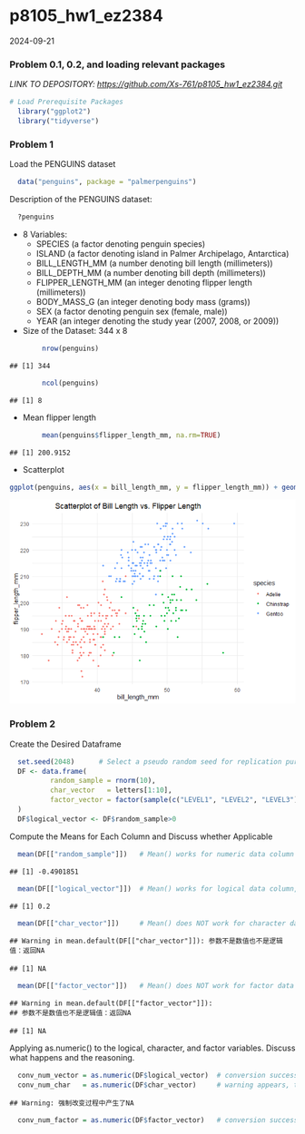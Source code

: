 p8105_hw1_ez2384
================
2024-09-21

### **Problem 0.1, 0.2, and loading relevant packages**

*LINK TO DEPOSITORY: <https://github.com/Xs-761/p8105_hw1_ez2384.git>*

``` r
# Load Prerequisite Packages
  library("ggplot2")
  library("tidyverse")
```

### **Problem 1**

Load the PENGUINS dataset

``` r
  data("penguins", package = "palmerpenguins")
```

Description of the PENGUINS dataset:

``` r
  ?penguins
```

- 8 Variables:
  - SPECIES (a factor denoting penguin species)
  - ISLAND (a factor denoting island in Palmer Archipelago, Antarctica)
  - BILL_LENGTH_MM (a number denoting bill length (millimeters))
  - BILL_DEPTH_MM (a number denoting bill depth (millimeters))
  - FLIPPER_LENGTH_MM (an integer denoting flipper length (millimeters))
  - BODY_MASS_G (an integer denoting body mass (grams))
  - SEX (a factor denoting penguin sex (female, male))
  - YEAR (an integer denoting the study year (2007, 2008, or 2009))
- Size of the Dataset: 344 x 8

``` r
        nrow(penguins)
```

    ## [1] 344

``` r
        ncol(penguins)
```

    ## [1] 8

- Mean flipper length

``` r
        mean(penguins$flipper_length_mm, na.rm=TRUE)
```

    ## [1] 200.9152

- Scatterplot

``` r
ggplot(penguins, aes(x = bill_length_mm, y = flipper_length_mm)) + geom_point(aes(color = species), na.rm=TRUE, size=1) + theme_minimal() + ggtitle("Scatterplot of Bill Length vs. Flipper Length") + theme(plot.title = element_text(hjust = 0.35))
```

![](p8105_hw1_ez2384_files/figure-gfm/unnamed-chunk-6-1.png)<!-- -->

### **Problem 2**

Create the Desired Dataframe

``` r
  set.seed(2048)      # Select a pseudo random seed for replication purposes
  DF <- data.frame(
          random_sample = rnorm(10),
          char_vector   = letters[1:10],
          factor_vector = factor(sample(c("LEVEL1", "LEVEL2", "LEVEL3"), size = 10, replace = TRUE))  # To randomly select from the 3 levels
  )
  DF$logical_vector <- DF$random_sample>0
```

Compute the Means for Each Column and Discuss whether Applicable

``` r
  mean(DF[["random_sample"]])   # Mean() works for numeric data column
```

    ## [1] -0.4901851

``` r
  mean(DF[["logical_vector"]])  # Mean() works for logical data column, treating TRUE as 1 and FALSE as 0
```

    ## [1] 0.2

``` r
  mean(DF[["char_vector"]])     # Mean() does NOT work for character data types, returning NA
```

    ## Warning in mean.default(DF[["char_vector"]]): 参数不是数值也不是逻辑值：返回NA

    ## [1] NA

``` r
  mean(DF[["factor_vector"]])   # Mean() does NOT work for factor data column, returning NA
```

    ## Warning in mean.default(DF[["factor_vector"]]):
    ## 参数不是数值也不是逻辑值：返回NA

    ## [1] NA

Applying as.numeric() to the logical, character, and factor variables.
Discuss what happens and the reasoning.

``` r
  conv_num_vector = as.numeric(DF$logical_vector)  # conversion successful: treating TRUE as 1 and FALSE as 0
  conv_num_char   = as.numeric(DF$char_vector)     # warning appears, then returns NA throughout
```

    ## Warning: 强制改变过程中产生了NA

``` r
  conv_num_factor = as.numeric(DF$factor_vector)   # conversion successful: treating the LEVEL CODE of the factor as 1, 2, 3 for the three levels specified
```
